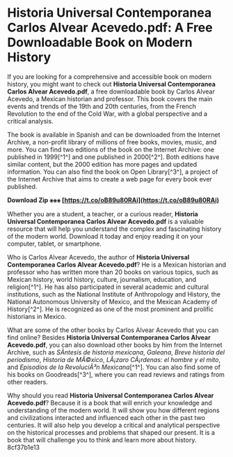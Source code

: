 
 
# Historia Universal Contemporanea Carlos Alvear Acevedo.pdf: A Free Downloadable Book on Modern History
  
If you are looking for a comprehensive and accessible book on modern history, you might want to check out **Historia Universal Contemporanea Carlos Alvear Acevedo.pdf**, a free downloadable book by Carlos Alvear Acevedo, a Mexican historian and professor. This book covers the main events and trends of the 19th and 20th centuries, from the French Revolution to the end of the Cold War, with a global perspective and a critical analysis.
  
The book is available in Spanish and can be downloaded from the Internet Archive, a non-profit library of millions of free books, movies, music, and more. You can find two editions of the book on the Internet Archive: one published in 1999[^1^] and one published in 2000[^2^]. Both editions have similar content, but the 2000 edition has more pages and updated information. You can also find the book on Open Library[^3^], a project of the Internet Archive that aims to create a web page for every book ever published.
 
**Download Zip ⚹⚹⚹ [https://t.co/oB89u80RAi](https://t.co/oB89u80RAi)**


  
Whether you are a student, a teacher, or a curious reader, **Historia Universal Contemporanea Carlos Alvear Acevedo.pdf** is a valuable resource that will help you understand the complex and fascinating history of the modern world. Download it today and enjoy reading it on your computer, tablet, or smartphone.
  
Who is Carlos Alvear Acevedo, the author of **Historia Universal Contemporanea Carlos Alvear Acevedo.pdf**? He is a Mexican historian and professor who has written more than 20 books on various topics, such as Mexican history, world history, culture, journalism, education, and religion[^1^]. He has also participated in several academic and cultural institutions, such as the National Institute of Anthropology and History, the National Autonomous University of Mexico, and the Mexican Academy of History[^2^]. He is recognized as one of the most prominent and prolific historians in Mexico.
  
What are some of the other books by Carlos Alvear Acevedo that you can find online? Besides **Historia Universal Contemporanea Carlos Alvear Acevedo.pdf**, you can also download other books by him from the Internet Archive, such as *SÃ­ntesis de historia mexicana*, *Galeana*, *Breve historia del periodismo*, *Historia de MÃ©xico*, *LÃ¡zaro CÃ¡rdenas: el hombre y el mito*, and *Episodios de la RevoluciÃ³n Mexicana*[^1^]. You can also find some of his books on Goodreads[^3^], where you can read reviews and ratings from other readers.
  
Why should you read **Historia Universal Contemporanea Carlos Alvear Acevedo.pdf**? Because it is a book that will enrich your knowledge and understanding of the modern world. It will show you how different regions and civilizations interacted and influenced each other in the past two centuries. It will also help you develop a critical and analytical perspective on the historical processes and problems that shaped our present. It is a book that will challenge you to think and learn more about history.
 8cf37b1e13
 
